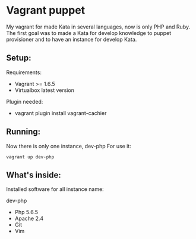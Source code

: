Vagrant puppet
======

My vagrant for made Kata in several languages, now is only PHP and Ruby.
The first goal was to made a Kata for develop knowledge to puppet provisioner and to have an instance for develop Kata.

Setup:
---

Requirements:
 - Vagrant >= 1.6.5
 - Virtualbox latest version

Plugin needed:
 - vagrant plugin install vagrant-cachier
 
Running:
---

Now there is only one instance, dev-php
For use it:
```
vagrant up dev-php
```

What's inside:
---

Installed software for all instance name:

dev-php
  - Php 5.6.5
  - Apache 2.4
  - Git
  - Vim

